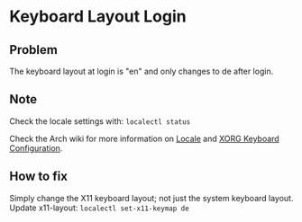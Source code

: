 # Keyboard Layout Login

## Problem
The keyboard layout at login is "en" and only changes to de after login.


## Note
Check the locale settings with:
`localectl status `

Check the Arch wiki for more information on
[Locale](https://wiki.archlinux.org/index.php/Locale)
and
[XORG Keyboard Configuration](https://wiki.archlinux.org/index.php/Xorg/Keyboard_configuration).


## How to fix
Simply change the X11 keyboard layout; not just the system keyboard layout.
Update x11-layout: `localectl set-x11-keymap de`

